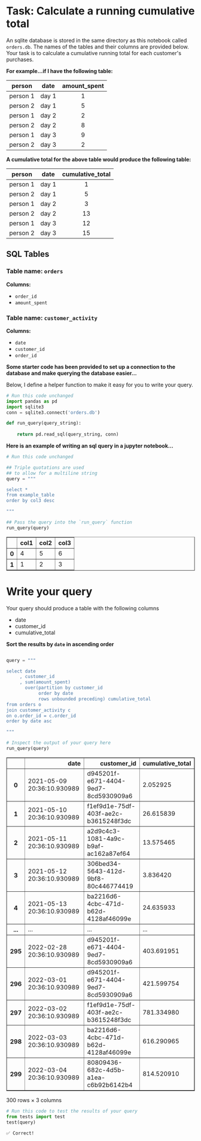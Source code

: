  # Task: Calculate a running cumulative total

An sqlite database is stored in the same directory as this notebook called `orders.db`. The names of the tables and their columns are provided below. Your task is to calculate a cumulative running total for each customer's purchases. 


**For example...if I have the following table:**

|  person  |  date | amount_spent |
|:--------:|:-----:|:------------:|
| person 1 | day 1 |       1      |
| person 2 | day 1 |       5      |
| person 1 | day 2 |       2      |
| person 2 | day 2 |       8      |
| person 1 | day 3 |       9      |
| person 2 | day 3 |       2      |


**A cumulative total for the above table would produce the following table:**


|  person  |  date | cumulative_total |
|:--------:|:-----:|:------------:|
| person 1 | day 1 |       1      |
| person 2 | day 1 |       5      |
| person 1 | day 2 |       3      |
| person 2 | day 2 |       13     |
| person 1 | day 3 |       12     |
| person 2 | day 3 |       15     |


## SQL Tables

### Table name: `orders`

**Columns:**
- `order_id`
- `amount_spent`

### Table name: `customer_activity`

**Columns:**
- `date`
- `customer_id`
- `order_id`

**Some starter code has been provided to set up a connection to the database and make querying the database easier...**

Below, I define a helper function to make it easy for you to write your query. 


```python
# Run this code unchanged
import pandas as pd
import sqlite3
conn = sqlite3.connect('orders.db')

def run_query(query_string):
    
    return pd.read_sql(query_string, conn)
```

**Here is an example of writing an sql query in a jupyter notebook...**


```python
# Run this code unchanged

## Triple quotations are used
## to allow for a multiline string
query = """

select *
from example_table
order by col3 desc

"""

## Pass the query into the `run_query` function
run_query(query)
```




<div>
<style scoped>
    .dataframe tbody tr th:only-of-type {
        vertical-align: middle;
    }

    .dataframe tbody tr th {
        vertical-align: top;
    }

    .dataframe thead th {
        text-align: right;
    }
</style>
<table border="1" class="dataframe">
  <thead>
    <tr style="text-align: right;">
      <th></th>
      <th>col1</th>
      <th>col2</th>
      <th>col3</th>
    </tr>
  </thead>
  <tbody>
    <tr>
      <th>0</th>
      <td>4</td>
      <td>5</td>
      <td>6</td>
    </tr>
    <tr>
      <th>1</th>
      <td>1</td>
      <td>2</td>
      <td>3</td>
    </tr>
  </tbody>
</table>
</div>



# Write your query

Your query should produce a table with the following columns
- date
- customer_id
- cumulative_total

**Sort the results by `date` in ascending order**


```python

query = """

select date
     , customer_id
     , sum(amount_spent) 
       over(partition by customer_id 
            order by date 
            rows unbounded preceding) cumulative_total
from orders o
join customer_activity c
on o.order_id = c.order_id
order by date asc

"""
```


```python
# Inspect the output of your query here
run_query(query)
```




<div>
<style scoped>
    .dataframe tbody tr th:only-of-type {
        vertical-align: middle;
    }

    .dataframe tbody tr th {
        vertical-align: top;
    }

    .dataframe thead th {
        text-align: right;
    }
</style>
<table border="1" class="dataframe">
  <thead>
    <tr style="text-align: right;">
      <th></th>
      <th>date</th>
      <th>customer_id</th>
      <th>cumulative_total</th>
    </tr>
  </thead>
  <tbody>
    <tr>
      <th>0</th>
      <td>2021-05-09 20:36:10.930989</td>
      <td>d945201f-e671-4404-9ed7-8cd5930909a6</td>
      <td>2.052925</td>
    </tr>
    <tr>
      <th>1</th>
      <td>2021-05-10 20:36:10.930989</td>
      <td>f1ef9d1e-75df-403f-ae2c-b3615248f3dc</td>
      <td>26.615839</td>
    </tr>
    <tr>
      <th>2</th>
      <td>2021-05-11 20:36:10.930989</td>
      <td>a2d9c4c3-1081-4a9c-b9af-ac162a87ef64</td>
      <td>13.575465</td>
    </tr>
    <tr>
      <th>3</th>
      <td>2021-05-12 20:36:10.930989</td>
      <td>306bed34-5643-412d-9bf8-80c446774419</td>
      <td>3.836420</td>
    </tr>
    <tr>
      <th>4</th>
      <td>2021-05-13 20:36:10.930989</td>
      <td>ba2216d6-4cbc-471d-b62d-4128af46099e</td>
      <td>24.635933</td>
    </tr>
    <tr>
      <th>...</th>
      <td>...</td>
      <td>...</td>
      <td>...</td>
    </tr>
    <tr>
      <th>295</th>
      <td>2022-02-28 20:36:10.930989</td>
      <td>d945201f-e671-4404-9ed7-8cd5930909a6</td>
      <td>403.691951</td>
    </tr>
    <tr>
      <th>296</th>
      <td>2022-03-01 20:36:10.930989</td>
      <td>d945201f-e671-4404-9ed7-8cd5930909a6</td>
      <td>421.599754</td>
    </tr>
    <tr>
      <th>297</th>
      <td>2022-03-02 20:36:10.930989</td>
      <td>f1ef9d1e-75df-403f-ae2c-b3615248f3dc</td>
      <td>781.334980</td>
    </tr>
    <tr>
      <th>298</th>
      <td>2022-03-03 20:36:10.930989</td>
      <td>ba2216d6-4cbc-471d-b62d-4128af46099e</td>
      <td>616.290965</td>
    </tr>
    <tr>
      <th>299</th>
      <td>2022-03-04 20:36:10.930989</td>
      <td>80809436-682c-4d5b-a1ea-c6b92b6142b4</td>
      <td>814.520910</td>
    </tr>
  </tbody>
</table>
<p>300 rows × 3 columns</p>
</div>




```python
# Run this code to test the results of your query
from tests import test
test(query)
```

    ✅ Correct!

